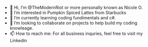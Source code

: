 - 👋 Hi, I’m @TheModernRiot or more personally known as Nicole O.
- 👀 I’m interested in Pumpkin Spiced Lattes from Starbucks
- 🌱 I’m currently learning coding fundimentals and c#.
- 💞️ I’m looking to collaborate on projects to help build my coding knowleage.
- 📫 How to reach me: For all business inquries, feel free to visit my Linkedin

<!---
TheModernRiot/TheModernRiot is a ✨ special ✨ repository because its `README.md` (this file) appears on your GitHub profile.
You can click the Preview link to take a look at your changes.
--->
